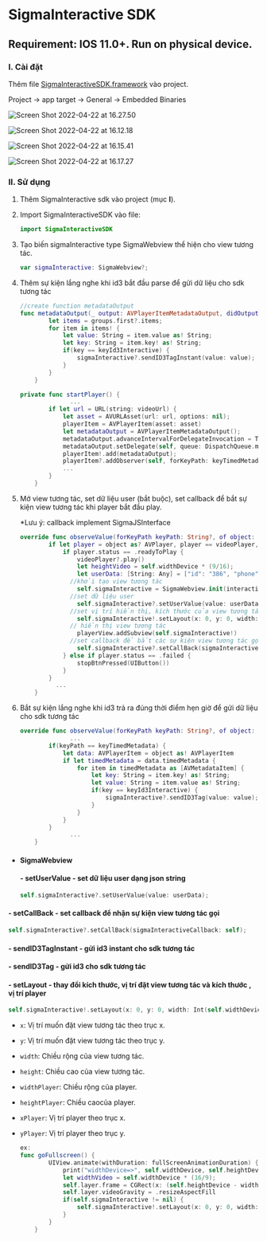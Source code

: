 # SigmaInteractive SDK

## Requirement: IOS 11.0+. Run on physical device.

### I. Cài đặt

Thêm file [SigmaInteractiveSDK.framework](https://github.com/phamngochai123/sigma-interactive-sdk-example/tree/mobile-ios/SigmaInteractiveSDK.framework) vào project.

Project -> app target -> General -> Embedded Binaries

![Screen Shot 2022-04-22 at 16.27.50](https://i.ibb.co/YyLx4C8/Screen-Shot-2022-04-22-at-16-27-50.png)

![Screen Shot 2022-04-22 at 16.12.18](https://i.ibb.co/FgcCzQW/Screen-Shot-2022-04-22-at-16-12-18.png)

![Screen Shot 2022-04-22 at 16.15.41](https://i.ibb.co/CbhjSLh/Screen-Shot-2022-04-22-at-16-15-41.jpg)

![Screen Shot 2022-04-22 at 16.17.27](https://i.ibb.co/M9489JD/Screen-Shot-2022-04-22-at-16-17-27.jpg)

### II. Sử dụng

1. Thêm SigmaInteractive sdk vào project (mục **I**).

2. Import SigmaInteractiveSDK vào file: 

   ```swift
   import SigmaInteractiveSDK
   ```

3. Tạo biến sigmaInteractive type SigmaWebview thể hiện cho view tương tác.

   ```swift
   var sigmaInteractive: SigmaWebview?;
   ```

   

4. Thêm sự kiện lắng nghe khi id3 bắt đầu parse để gửi dữ liệu cho sdk tương tác

   ```swift
   //create function metadataOutput
   func metadataOutput(_ output: AVPlayerItemMetadataOutput, didOutputTimedMetadataGroups groups: [AVTimedMetadataGroup], from track: AVPlayerItemTrack?) {
           let items = groups.first?.items;
           for item in items! {
               let value: String = item.value as! String;
               let key: String = item.key! as! String;
               if(key == keyId3Interactive) {
                   sigmaInteractive?.sendID3TagInstant(value: value);
               }
           }
       }
   
   private func startPlayer() {
                 ...
           if let url = URL(string: videoUrl) {
               let asset = AVURLAsset(url: url, options: nil);
               playerItem = AVPlayerItem(asset: asset)
               let metadataOutput = AVPlayerItemMetadataOutput();
               metadataOutput.advanceIntervalForDelegateInvocation = TimeInterval(Int.max);
               metadataOutput.setDelegate(self, queue: DispatchQueue.main);
               playerItem!.add(metadataOutput);
               playerItem?.addObserver(self, forKeyPath: keyTimedMetadata, options: [], context: nil)
               ...
           }
       }
   ```

5. Mở view tương tác, set dữ liệu user (bắt buộc), set callback để bắt sự kiện view tương tác khi player bắt đầu play.

   *Lưu ý: callback implement SigmaJSInterface

   ```swift
   override func observeValue(forKeyPath keyPath: String?, of object: Any?, change: [NSKeyValueChangeKey : Any]?, context: UnsafeMutableRawPointer?) {
           if let player = object as? AVPlayer, player == videoPlayer, keyPath == "status" {
               if player.status == .readyToPlay {
                   videoPlayer?.play()
                   let heightVideo = self.widthDevice * (9/16);
                   let userData: [String: Any] = ["id": "386", "phone": "0143100004"];
                 //khởi tạo view tương tác
                   self.sigmaInteractive = SigmaWebview.init(interactiveLink);
                 //set dữ liệu user
                   self.sigmaInteractive?.setUserValue(value: userData);
                 //set vị trí hiển thị, kích thước của view tương tác và vị trí so với view tương tác, kích thước của view player 
                   self.sigmaInteractive!.setLayout(x: 0, y: 0, width: Int(self.widthDevice), height: Int(self.heightDevice), xPlayer: 0, yPlayer: 0, widthPlayer: Int(self.widthDevice), heightPlayer: Int(heightVideo))
                 // hiển thị view tương tác
                   playerView.addSubview(self.sigmaInteractive!)
                 //set callback để bắt các sự kiện view tương tác gọi
                   self.sigmaInteractive?.setCallBack(sigmaInteractiveCallback: self);
               } else if player.status == .failed {
                   stopBtnPressed(UIButton())
               }
           }
             ...
       }
   ```

   

6. Bắt sự kiện lắng nghe khi id3 trả ra đúng thời điểm hẹn giờ để gửi dữ liệu cho sdk tương tác

   ```swift
   override func observeValue(forKeyPath keyPath: String?, of object: Any?, change: [NSKeyValueChangeKey : Any]?, context: UnsafeMutableRawPointer?) {
                 ...
           if(keyPath == keyTimedMetadata) {
               let data: AVPlayerItem = object as! AVPlayerItem
               if let timedMetadata = data.timedMetadata {
                   for item in timedMetadata as [AVMetadataItem] {
                       let key: String = item.key! as! String;
                       let value: String = item.value as! String;
                       if(key == keyId3Interactive) {
                           sigmaInteractive?.sendID3Tag(value: value);
                       }
                   }
               }
           }
                 ...
       }
   ```

- #### SigmaWebview

  #### - setUserValue - set dữ liệu user dạng json string
  
  ```swift
  self.sigmaInteractive?.setUserValue(value: userData);
  ```
  

#### - setCallBack - set callback để nhận sự kiện view tương tác gọi

```swift
self.sigmaInteractive?.setCallBack(sigmaInteractiveCallback: self);
```

#### - sendID3TagInstant - gửi id3 instant cho sdk tương tác

#### - sendID3Tag - gửi id3 cho sdk tương tác

#### - setLayout - thay đổi kích thước, vị trí đặt view tương tác và kích thước , vị trí player

```swift
self.sigmaInteractive!.setLayout(x: 0, y: 0, width: Int(self.widthDevice), height: Int(self.heightDevice), xPlayer: 0, yPlayer: 0, widthPlayer: Int(self.widthDevice), heightPlayer: Int(heightVideo))
```

- `x`: Vị trí muốn đặt view tương tác theo trục x.

- `y`: Vị trí muốn đặt view tương tác theo trục y.

- `width`: Chiều rộng của view tương tác.

- `height`: Chiều cao của view tương tác.

- `widthPlayer`: Chiều rộng của player.

- `heightPlayer`: Chiều caocủa player.

- `xPlayer`: Vị trí player theo trục x.

- `yPlayer`: Vị trí player theo trục y.

  ```swift
  ex:
  func goFullscreen() {
          UIView.animate(withDuration: fullScreenAnimationDuration) {
              print("widthDevice=>", self.widthDevice, self.heightDevice)
              let widthVideo = self.widthDevice * (16/9);
              self.layer.frame = CGRect(x: (self.heightDevice - widthVideo) / 2, y: 0, width: widthVideo, height: self.widthDevice)
              self.layer.videoGravity = .resizeAspectFill
              if(self.sigmaInteractive != nil) {
                  self.sigmaInteractive!.setLayout(x: 0, y: 0, width: Int(self.heightDevice), height: Int(self.widthDevice), xPlayer: 0, yPlayer: 0, widthPlayer: Int(self.heightDevice), heightPlayer: Int(self.widthDevice))
              }
          }
      }
  ```

